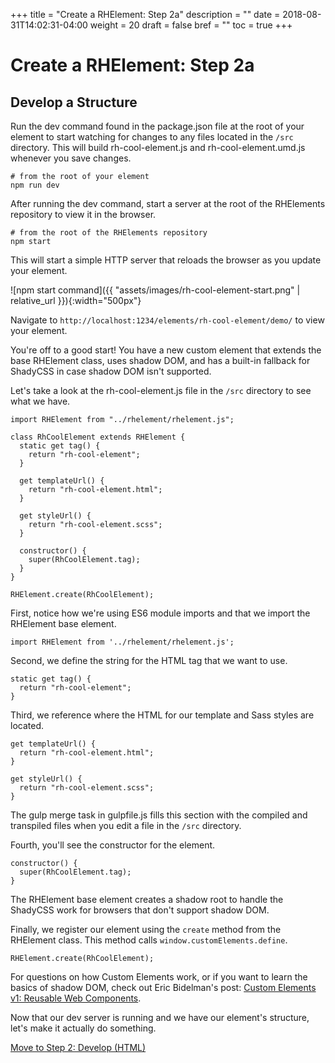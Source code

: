 +++
title = "Create a RHElement: Step 2a"
description = ""
date = 2018-08-31T14:02:31-04:00
weight = 20
draft = false
bref = ""
toc = true
+++


# Create a RHElement: Step 2a

## Develop a Structure

Run the dev command found in the package.json file at the root of your element to start watching for changes to any files located in the `/src` directory. This will build rh-cool-element.js and rh-cool-element.umd.js whenever you save changes.

```
# from the root of your element
npm run dev
```

After running the dev command, start a server at the root of the RHElements repository to view it in the browser.

```
# from the root of the RHElements repository
npm start
```

This will start a simple HTTP server that reloads the browser as you update your element.

![npm start command]({{ "assets/images/rh-cool-element-start.png" | relative_url }}){:width="500px"}

Navigate to `http://localhost:1234/elements/rh-cool-element/demo/` to view your element.

You're off to a good start! You have a new custom element that extends the base RHElement class, uses shadow DOM, and has a built-in fallback for ShadyCSS in case shadow DOM isn't supported.

Let's take a look at the rh-cool-element.js file in the `/src` directory to see what we have.

```
import RHElement from "../rhelement/rhelement.js";

class RhCoolElement extends RHElement {
  static get tag() {
    return "rh-cool-element";
  }

  get templateUrl() {
    return "rh-cool-element.html";
  }

  get styleUrl() {
    return "rh-cool-element.scss";
  }

  constructor() {
    super(RhCoolElement.tag);
  }
}

RHElement.create(RhCoolElement);
```

First, notice how we're using ES6 module imports and that we import the RHElement base element.
```
import RHElement from '../rhelement/rhelement.js';
```

Second, we define the string for the HTML tag that we want to use.

```
static get tag() {
  return "rh-cool-element";
}
```

Third, we reference where the HTML for our template and Sass styles are located.

```
get templateUrl() {
  return "rh-cool-element.html";
}

get styleUrl() {
  return "rh-cool-element.scss";
}
```

The gulp merge task in gulpfile.js fills this section with the compiled and transpiled files when you edit a file in the `/src` directory.

Fourth, you'll see the constructor for the element.

```
constructor() {
  super(RhCoolElement.tag);
}
```

The RHElement base element creates a shadow root to handle the ShadyCSS work for browsers that don't support shadow DOM.

Finally, we register our element using the `create` method from the RHElement class. This method calls `window.customElements.define`.

```
RHElement.create(RhCoolElement);
```

For questions on how Custom Elements work, or if you want to learn the basics of shadow DOM, check out Eric Bidelman's post: [Custom Elements v1: Reusable Web Components](https://developers.google.com/web/fundamentals/web-components/customelements).

Now that our dev server is running and we have our element's structure, let's make it actually do something.

[Move to Step 2: Develop (HTML)](step-2b.html)
